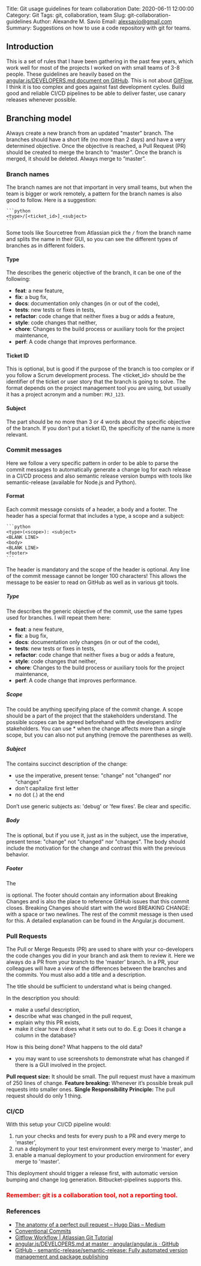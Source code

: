 Title: Git usage guidelines for team collaboration
Date: 2020-06-11 12:00:00
Category: Git
Tags: git, collaboration, team
Slug: git-collaboration-guidelines
Author: Alexandre M. Savio
Email: alexsavio@gmail.com
Summary: Suggestions on how to use a code repository with git for teams.

## Introduction

This is a set of rules that I have been gathering in the past few years, which work well for most of the projects I worked on with small teams of 3-8 people. These guidelines are heavily based on the [angular.js/DEVELOPERS.md document on  GitHub](https://github.com/angular/angular.js/blob/master/DEVELOPERS.md#-git-commit-guidelines).
This is not about [GitFlow](https://www.atlassian.com/git/tutorials/comparing-workflows/gitflow-workflow), I think it is too complex and goes against fast development cycles. Build good and reliable CI/CD pipelines to be able to deliver faster, use canary releases whenever possible.

## Branching model

Always create a new branch from an updated "master" branch.
The branches should have a short life (no more than 2 days) and have a very determined objective.
Once the objective is reached, a Pull Request (PR) should be created to merge the branch to “master”.
Once the branch is merged, it should be deleted.
Always merge to “master”.

### Branch names

The branch names are not that important in very small teams, but when the team is bigger or work remotely,
a pattern for the branch names is also good to follow. Here is a suggestion:

    ```python
    <type>/[<ticket_id>]_<subject>
    ```

Some tools like Sourcetree from Atlassian pick the `/` from the branch name and splits the name in their GUI,
so you can see the different types of branches as in different folders.

#### Type

The <type> describes the generic objective of the branch, it can be one of the following:

- **feat**: a new feature,
- **fix**: a bug fix,
- **docs**: documentation only changes (in or out of the code),
- **tests**: new tests or fixes in tests,
- **refactor**: code change that neither fixes a bug or adds a feature,
- **style**: code changes that neither,
- **chore**: Changes to the build process or auxiliary tools for the project maintenance,
- **perf**: A code change that improves performance.

#### Ticket ID

This is optional, but is good if the purpose of the branch is too complex or if you follow a Scrum development process.
The <ticket_id> should be the identifier of the ticket or user story that the branch is going to solve.
The format depends on the project management tool you are using, but usually it has a project acronym and a number: `PRJ_123`.

#### Subject

The <subject> part should be no more than 3 or 4 words about the specific objective of the branch.
If you don’t put a ticket ID, the specificity of the name is more relevant.

### Commit messages

Here we follow a very specific pattern in order to be able to parse the commit messages to automatically generate a
change log for each release in a CI/CD process and also semantic release version bumps
with tools like semantic-release (available for Node.js and Python).

#### Format

Each commit message consists of a header, a body and a footer. The header has a special format that includes a type, a scope and a subject:

    ```python
    <type>(<scope>): <subject>
    <BLANK LINE>
    <body>
    <BLANK LINE>
    <footer>
    ```

The header is mandatory and the scope of the header is optional.
Any line of the commit message cannot be longer 100 characters!
This allows the message to be easier to read on GitHub as well as in various git tools.

##### Type
The <type> describes the generic objective of the commit, use the same types used for branches. I will repeat them here:

- **feat**: a new feature,
- **fix**: a bug fix,
- **docs**: documentation only changes (in or out of the code),
- **tests**: new tests or fixes in tests,
- **refactor**: code change that neither fixes a bug or adds a feature,
- **style**: code changes that neither,
- **chore**: Changes to the build process or auxiliary tools for the project maintenance,
- **perf**: A code change that improves performance.

##### Scope

The <scope> could be anything specifying place of the commit change. A scope should be a part of the project that the stakeholders understand.
The possible scopes can be agreed beforehand with the developers and/or stakeholders.
You can use * when the change affects more than a single scope, but you can also not put anything (remove the parentheses as well).

##### Subject

The <subject> contains succinct description of the change:

- use the imperative, present tense: "change" not "changed" nor "changes"
- don't capitalize first letter
- no dot (.) at the end

Don’t use generic subjects as: 'debug' or 'few fixes'. Be clear and specific.

##### Body

The <body> is optional, but if you use it, just as in the subject, use the imperative, present tense: "change" not "changed" nor "changes".
The body should include the motivation for the change and contrast
this with the previous behavior.

##### Footer

The <footer> is optional. The footer should contain any information about Breaking Changes and is also the place to reference GitHub issues that this commit closes.
Breaking Changes should start with the word BREAKING CHANGE: with a space or two newlines. The rest of the commit message is then used for this.
A detailed explanation can be found in the Angular.js document.

### Pull Requests

The Pull or Merge Requests (PR) are used to share with your co-developers the code changes
you did in your branch and ask them to review it. Here we always do a PR from your branch to
the 'master' branch.
In a PR, your colleagues will have a view of the differences between the branches and the
commits. You must also add a title and a description.

The title should be sufficient to understand what is being changed.

In the description you should:

- make a useful description,
- describe what was changed in the pull request,
- explain why this PR exists,
- make it clear how it does what it sets out to do. E.g: Does it change a column in the database?

How is this being done? What happens to the old data?

- you may want to use screenshots to demonstrate what has changed if there is a
GUI involved in the project.

**Pull request size:** It should be small. The pull request must have a maximum of 250 lines of change.
**Feature breaking:** Whenever it’s possible break pull requests into smaller ones.
**Single Responsibility Principle:** The pull request should do only 1 thing.

### CI/CD

With this setup your CI/CD pipeline would:

1. run your checks and tests for every push to a PR and every merge to 'master',
2. run a deployment to your test environment every merge to 'master', and
3. enable a manual deployment to your production environment for every merge to 'master'.

This deployment should trigger a release first, with automatic version bumping
and change log generation. Bitbucket-pipelines supports this.

### <span style="color:red">Remember: git is a collaboration tool, not a reporting tool.</span>

### References

- [The anatomy of a perfect pull request – Hugo Dias – Medium](https://medium.com/@hugooodias/the-anatomy-of-a-perfect-pull-request-567382bb6067)
- [Conventional Commits](https://www.conventionalcommits.org/en/v1.0.0-beta.4/#specification)
- [Gitflow Workflow \| Atlassian Git Tutorial](https://www.atlassian.com/git/tutorials/comparing-workflows/gitflow-workflow)
- [angular.js/DEVELOPERS.md at master · angular/angular.js · GitHub](https://github.com/angular/angular.js/blob/master/DEVELOPERS.md#-git-commit-guidelines)
- [GitHub - semantic-release/semantic-release: Fully automated version management and package publishing](https://github.com/semantic-release/semantic-release)
